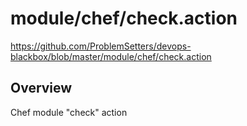 # module/chef/check.action

https://github.com/ProblemSetters/devops-blackbox/blob/master/module/chef/check.action

## Overview

Chef module "check" action



